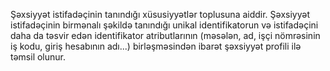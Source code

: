 Şəxsiyyət istifadəçinin tanındığı xüsusiyyətlər toplusuna aiddir. Şəxsiyyət istifadəçinin birmənalı şəkildə tanındığı unikal identifikatorun və istifadəçini daha da təsvir edən identifikator atributlarının (məsələn, ad, işçi nömrəsinin iş kodu, giriş hesabının adı...) birləşməsindən ibarət şəxsiyyət profili ilə təmsil olunur.